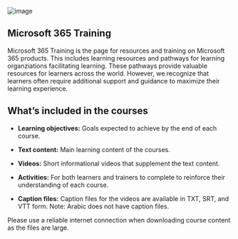  ![image](https://github.com/microsoft/Microsoft365Training/assets/145597905/57461319-ba0b-426d-ac23-a35560cb0c03)
## Microsoft 365 Training

Microsoft 365 Training is the page for resources and training on Microsoft 365 products. This includes learning resources and pathways for learning organziations facilitating learning. These pathways provide valuable resources for learners across the world. However, we recognize that learners often require additional support and guidance to maximize their learning experience.​

## What’s included in the courses​

- **Learning objectives:** Goals expected to achieve by the end of each course. ​

- **Text content:** Main learning content of the courses. ​

- **Videos:** Short informational videos that supplement the text content. ​

- **Activities:** For both learners and trainers to complete to reinforce their understanding of each course.​

- **Caption files:** Caption files for the videos are available in TXT, SRT, and VTT form.  Note: Arabic does not have caption files.

Please use a reliable internet connection when downloading course content as the files are large.​
